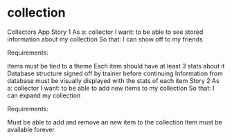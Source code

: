 # collection

Collectors App
Story 1
As a: collector
I want: to be able to see stored information about my collection
So that: I can show off to my friends

Requirements:

Items must be tied to a theme
Each item should have at least 3 stats about it
Database structure signed off by trainer before continuing
Information from database must be visually displayed with the stats of each item
Story 2
As a: collector
I want: to be able to add new items to my collection
So that: I can expand my collection

Requirements:

Must be able to add and remove an new item to the collection
Item must be available forever

